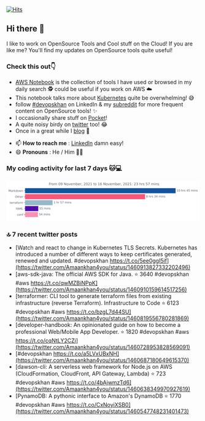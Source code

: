 [![Hits](https://hits.seeyoufarm.com/api/count/incr/badge.svg?url=https%3A%2F%2Fgithub.com%2Fakhan4u%2Fhit-counter&count_bg=%2379C83D&title_bg=%23555555&icon=&icon_color=%23E7E7E7&title=visits&edge_flat=false)](https://hits.seeyoufarm.com)

## Hi there 👋

I like to work on OpenSource Tools and Cool stuff on the Cloud! If you are like me? You'll find my updates on OpenSource tools quite useful!

### Check this out👇

* [AWS Notebook](https://histre.com/public/notebooks/dnllyanu/aws/) is the collection of tools I have used or browsed in my daily search 🕵️ could be useful if you work on AWS ☁️
* This notebook talks more about [Kubernetes](https://histre.com/public/notebooks/6uxdvo3y/kubernetes/) quite be overwhelming! 😅
* follow [#devopskhan](https://www.linkedin.com/feed/hashtag/devopskhan/) on LinkedIn & my [subreddit](https://www.reddit.com/r/devopskhan/) for more frequent content on OpenSource tools! ✨
* I occasionally share stuff on [Pocket](https://getpocket.com/@ej6g8d1dp2829A16a9Tf5d4T6bAMp3d8791rejDe86yem3bm4e14ex4fT4dluk29)!
* A quite noisy birdy on [twitter](https://twitter.com/Amaankhan4you) too! 😂
* Once in a great while I [blog](https://linuxparrot.com/) 😬


- 📫 **How to reach me** : [LinkedIn](https://www.linkedin.com/in/amaan-khan-linux-ninja) damn easy!
- 😄 **Pronouns** : He / Him 🤷‍♂️

### My coding activity for last 7 days 🐱💻

<img src="https://github.com/akhan4u/akhan4u/blob/main/images/stat.svg" alt="Amaan's Wakatime Activity!"/>

### 🔝 7 recent twitter posts
<!-- DEVDOJO:START -->
- [Watch and react to change in Kubernetes TLS Secrets. Kubernetes has introduced a number of different ways to keep certificates generated, renewed and updated. #devopskhan https://t.co/5ee0ggI5if](https://twitter.com/Amaankhan4you/status/1460913827332202496)
- [aws-sdk-java: The official AWS SDK for Java.
⭐️ 3640
#devopskhan #aws
https://t.co/qwMZBiNPpK](https://twitter.com/Amaankhan4you/status/1460910159614517256)
- [terraformer: CLI tool to generate terraform files from existing infrastructure &lpar;reverse Terraform&rpar;. Infrastructure to Code
⭐️ 6123
#devopskhan #aws
https://t.co/bzgL7d44SU](https://twitter.com/Amaankhan4you/status/1460819556780281869)
- [developer-handbook: An opinionated guide on how to become a professional Web/Mobile App Developer.
⭐️ 1820
#devopskhan #aws
https://t.co/cqNtLY2CZi](https://twitter.com/Amaankhan4you/status/1460728953828569091)
- [#devopskhan https://t.co/a5LVxUBxNH](https://twitter.com/Amaankhan4you/status/1460687180649615370)
- [dawson-cli: A serverless web framework for Node.js on AWS &lpar;CloudFormation, CloudFront, API Gateway, Lambda&rpar;
⭐️ 723
#devopskhan #aws
https://t.co/4bAjwmzTd6](https://twitter.com/Amaankhan4you/status/1460638349970927619)
- [PynamoDB: A pythonic interface to Amazon&#39;s DynamoDB
⭐️ 1770
#devopskhan #aws
https://t.co/CxNoyiXSB0](https://twitter.com/Amaankhan4you/status/1460547748231401473)
<!-- DEVDOJO:END -->

<!-- ![Amaan's GitHub stats](https://github-readme-stats.vercel.app/api?username=akhan4u&count_private=true&show_icons=true&hide=contribs) -->
